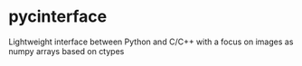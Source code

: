 # pycinterface
Lightweight interface between Python and C/C++ with a focus on images as numpy arrays based on ctypes
